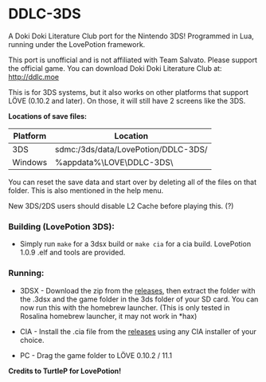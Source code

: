 # DDLC-3DS
A Doki Doki Literature Club port for the Nintendo 3DS! Programmed in Lua, running under the LovePotion framework.

This port is unofficial and is not affiliated with Team Salvato. Please support the official game. You can download Doki Doki Literature Club at: http://ddlc.moe

This is for 3DS systems, but it also works on other platforms that support LÖVE (0.10.2 and later). On those, it will still have 2 screens like the 3DS.

**Locations of save files:**

| Platform | Location                            |
|----------|-------------------------------------|
| 3DS      | sdmc:/3ds/data/LovePotion/DDLC-3DS/ |
| Windows  | %appdata%\LOVE\DDLC-3DS\            |

You can reset the save data and start over by deleting all of the files on that folder. This is also mentioned in the help menu.

New 3DS/2DS users should disable L2 Cache before playing this. (?)

### Building (LovePotion 3DS):
- Simply run `make` for a 3dsx build or `make cia` for a cia build. LovePotion 1.0.9 .elf and tools are provided.

### Running:
- 3DSX - Download the zip from the [releases](https://github.com/LukeZGD/DDLC-3DS/releases), then extract the folder with the .3dsx and the game folder in the 3ds folder of your SD card. You can now run this with the homebrew launcher. (This is only tested in Rosalina homebrew launcher, it may not work in *hax)

- CIA - Install the .cia file from the [releases](https://github.com/LukeZGD/DDLC-3DS/releases) using any CIA installer of your choice.

- PC - Drag the game folder to LÖVE 0.10.2 / 11.1

**Credits to TurtleP for LovePotion!**
